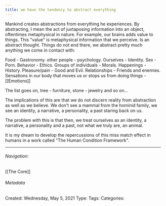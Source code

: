 ```yaml
---
title: we have the tendency to abstract everything
---
```


Mankind creates abstractions from everything he experiences.
By abstracting, I mean the act of juxtaposing information into an object, oftentimes metaphysical in nature.
For example, our brains adds value to things. This "value" is metaphysical information that we perceive. Is an abstract thought.
Things do not end there, we abstract pretty much anything we come in contact with:

Food - Gastronomy.
other people - psychology.
Ourselves - Identity.
Sex - Porn.
Behavior - Ethics.
Groups of individuals - Morals.
Happenings -History.
Pleasure/pain - Good and Evil.
Relationships - Friends and enemies.
Sensations in our body that moves us or stops us from doing things - [[Emotions]]
	
The list goes on, tree - furniture, stone - jewelry and so on...

The implications of this are that we do not discern reality from abstraction as well as we believe. We don't see a mammal from the hominid family, we see an identity, a narrative, a personality, a past staring back on us.

The problem with this is that then, we treat ourselves as an identity, a narrative, a personality and a past, not what we truly are, an animal. 

It is my dream to develop the repercussions of this miss match effect in humans in a work called "The Human Condition Framework".


---
###### Navigation:

[[The Core]]

###### Metadata
Created:  Wednesday, May 5, 2021
Type: 
Tags: 
Categories: